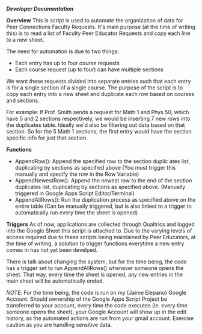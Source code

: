 ***Developer Documentation***

**Overview**
This is script is used to automate the organization of data for Peer Connections Faculty Requests. 
It's main purpose (at the time of writing this) is to read a list of Faculty Peer Educator Requests 
and copy each line to a new sheet. 

The need for automation is due to two things:
- Each entry has up to four *course* requests
- Each course request (up to four) can have multiple sections

We want these requests divided into separate entries such that each entry is for a single section of a single course.
The purpose of the script is to copy each entry into a new sheet and duplicate each row based on courses and sections. 

For example: If Prof. Smith sends a request for Math 1 and Phys 50, which have 5 and 2 sections respectively, we would be inserting
7 new rows into the duplicates table. Ideally we'd also be filtering out data based on that section. So for the 5 Math 1 sections, the first entry would have the section specific info for just that section.

**Functions**
- AppendRow(): Append the specified row to the section duplic ates list, duplicating by sections as specified above (You must trigger this manually and specify the row in the Row Variable)
- AppendNewestRow(): Append the newest row to the end of the section duplicates list, duplicating by sections as specified above. (Manually triggered in Google Apps Script Editor/Terminal)
- AppendAllRows(): Run the duplication process as specified above on the entire table (Can be manually triggered, but is also linked to a trigger to automatically run every time the sheet is opened)

**Triggers**
As of now, applications are collected through Qualtrics and logged into the Google Sheet this script is attached to. Due to the varying levels of access required due to these scripts being maintained by Peer Educators, at the time of writing, a solution to trigger functions everytime a new entry comes in has not yet been develped. 

There is talk about changing the system, but for the time being, the code has a trigger set to run AppendAllRows() whenever someone opens the sheet. That way, every time the sheet is opened, any new entries in the main sheet will be automatically ended.

*NOTE*: For the time being, the code is run on my (Jaime Elepano) Google Account. Should ownership of the Google Apps Script Project be transferred to your account, every time the code executes (ie. every time someone opens the sheet), your Google Account will show up in the edit history, as the automated actions are run from your gmail account. Exercise caution as you are handling sensitive data.